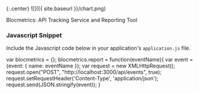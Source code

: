{:.center}
![]({{ site.baseurl }}/chart.png)

Blocmetrics: API Tracking Service and Reporting Tool

### Javascript Snippet

Include the Javascript code below in your application's `application.js` file.

var blocmetrics = {};
  blocmetrics.report = function(eventName){
    var event = {event: { name: eventName }};
    var request = new XMLHttpRequest();
    request.open("POST", "http://localhost:3000/api/events", true);
    request.setRequestHeader('Content-Type', 'application/json');
    request.send(JSON.stringify(event));
  }
